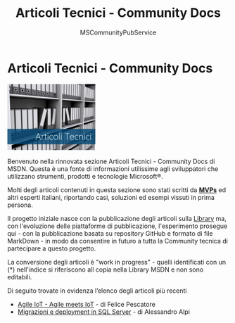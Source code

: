 ﻿---
title: Articoli Tecnici - Community Docs 
description: Insieme di Articoli Tecnici forniti dagli MVP e dalla Community di sviluppatori
author: MSCommunityPubService
ms.date: 08/01/2016
ms.topic: landing
ms.service: MSDN
ms.custom: CommunityDocs
---


# Articoli Tecnici - Community Docs


![](./img/minitel.png)



Benvenuto nella rinnovata sezione Articoli Tecnici - Community Docs di MSDN.
Questa è una fonte di informazioni utilissime agli sviluppatori che utilizzano strumenti, prodotti e tecnologie Microsoft®.

Molti degli articoli contenuti in questa sezione sono stati scritti da [**MVPs**](https://mvp.microsoft.com) ed altri esperti italiani, riportando casi, soluzioni ed esempi vissuti in prima persona.


Il progetto iniziale nasce con la pubblicazione degli articoli sulla [Library](https://msdn.microsoft.com/it-it/library/techartmsdn) ma, con l'evoluzione delle piattaforme di pubblicazione, l'esperimento prosegue qui - con la pubblicazione basata su repository GitHub e formato di file MarkDown - in modo da consentire in futuro a tutta la Community tecnica di partecipare a questo progetto.

La conversione degli articoli è "work in progress" - quelli identificati con un (*) nell'indice si riferiscono all copia nella Library MSDN e non sono editabili.

Di seguito trovate in evidenza l’elenco degli articoli più recenti
- [Agile IoT - Agile meets IoT](VS-ALM/ALM/AgileIOT.md) - di Felice Pescatore
- [Migrazioni e deployment in SQL Server](Server-Enterprise/SQL/Migrations.md) - di Alessandro Alpi


